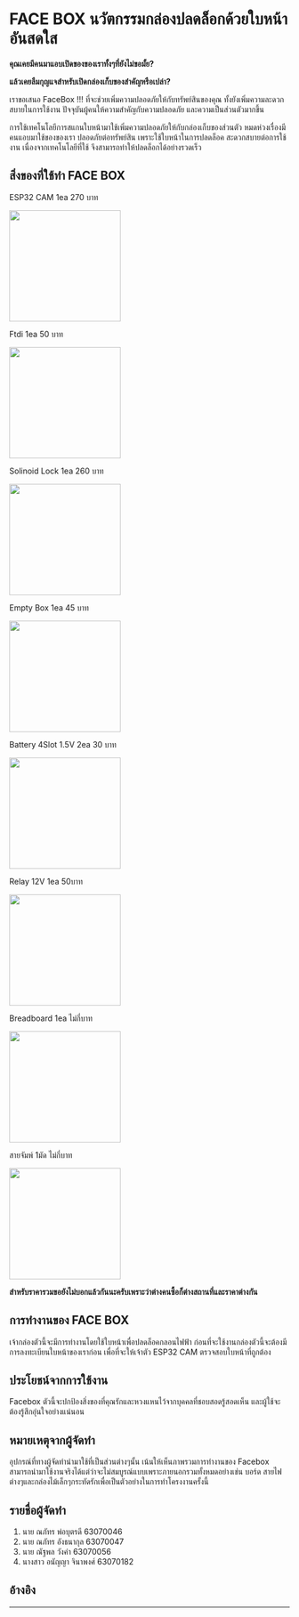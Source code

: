 # FACE BOX นวัตกรรมกล่องปลดล็อกด้วยใบหน้าอันสดใส
**คุณเคยมีคนมาแอบเปิดของของเราทั้งๆที่ยังไม่ขอมั้ย?**

**แล้วเคยลืมกุญแจสำหรับเปิดกล่องเก็บของสำคัญหรือเปล่า?**

เราขอเสนอ FaceBox !!! ที่จะช่วยเพิ่มความปลอดภัยให้กับทรัพย์สินของคุณ ทั้งยังเพิ่มความละดวกสบายในการใช้งาน
ปัจจุบันผู้คนให้ความสำคัญกับความปลอดภัย และความเป็นส่วนตัวมากขึ้น
 
การใช้เทคโนโลยีการสแกนใบหน้ามาใช้เพิ่มความปลอดภัยให้กับกล่องเก็บของส่วนตัว หมดห่วงเรื่องมีคนแอบมาใช้ของของเรา
ปลอดภัยต่อทรัพย์สิน เพราะใช้ใบหน้าในการปลดล็อค
สะดวกสบายต่อการใช้งาน เนื่องจากเทคโนโลยีที่ใช้ จึงสามารถทำให้ปลดล็อกได้อย่างรวดเร็ว

## สิ่งของที่ใช้ทำ FACE BOX
ESP32 CAM 1ea 270 บาท

<img src="https://cdn.discordapp.com/attachments/836987530691215390/843548153093292102/esp32-cam-ch340_development_board.png" width="200px">

Ftdi 1ea 50 บาท

<img src="https://cdn.discordapp.com/attachments/836987530691215390/838816823872323604/FT232RL-FTDI-USB-3-3V-5-5V-TTL-Serial-Adapter-Module.png" width="200px">

Solinoid Lock 1ea 260 บาท

<img src="https://cdn.discordapp.com/attachments/836987530691215390/838444307361824778/solenoid-lock-12v-1.png" width="200px">

Empty Box 1ea 45 บาท

<img src="https://cdn.discordapp.com/attachments/836987530691215390/843552113513463858/l.png" width="200px">

Battery 4Slot 1.5V 2ea 30 บาท

<img src="https://cdn.discordapp.com/attachments/836987530691215390/843579742480891944/4d6kls.png" width="200px">

Relay 12V 1ea 50บาท

<img src="https://cdn.discordapp.com/attachments/836987530691215390/843575928549670922/co.png" width="200px">

Breadboard 1ea ไม่กี่บาท

<img src="https://cdn.discordapp.com/attachments/836987530691215390/843576670777638912/breadboard-self-adhesive-white-prt-12002-3e7.png" width="200px">

สายจัมพ์ 1มัด ไม่กี่บาท

<img src="https://cdn.discordapp.com/attachments/836987530691215390/843577254265356328/Jump-Wire-Female-to-Male-02.png" width="200px">

**สำหรับราคารวมขอยังไม่บอกแล้วกันนะครับเพราะว่าต่างคนซื้อก็ต่างสถานที่และราคาต่างกัน**

## การทำงานของ FACE BOX
เจ้ากล่องตัวนี้จะมีการทำงานโดยใช้ใบหน้าเพื่อปลดล็อคกลอนไฟฟ้า ก่อนที่จะใช้งานกล่องตัวนี้จะต้องมีการลงทะเบียนใบหน้าของเราก่อน เพื่อที่จะให้เจ้าตัว ESP32 CAM ตรวจสอบใบหน้าที่ถูกต้อง

## ประโยชน์จากการใช้งาน
Facebox ตัวนี้จะปกป้องสิ่งของที่คุณรักและหวงแหนไว้จากบุคคลที่ชอบสอดรู้สอดเห็น และผู้ใช้จะต้องรู้สึกอุ่นใจอย่างแน่นอน

## หมายเหตุจากผู้จัดทำ
อุปกรณ์ที่ทางผู้จัดทำนำมาใช้ที่เป็นส่วนต่างๆนั้น เน้นให้เห็นภาพรวมการทำงานของ Facebox สามารถนำมาใช้งานจริงได้แต่ว่าจะไม่สมบูรณ์แบบเพราะภายนอกรวมทั้งหมดอย่างเช่น บอร์ด สายไฟต่างๆและกล่องไม้เล็กๆกระทัดรักเพื่อเป็นตัวอย่างในการทำโครงงานครั้งนี้

## รายชื่อผู้จัดทำ
1. นาย ณภัทร พ่อบุตรดี 63070046
2. นาย ณภัทร อังธนากุล 63070047
3. นาย ณัฐพล วังคำ 63070056
4. นางสาว อนัญญา จินาพงศ์ 63070182

## อ้างอิง
---
